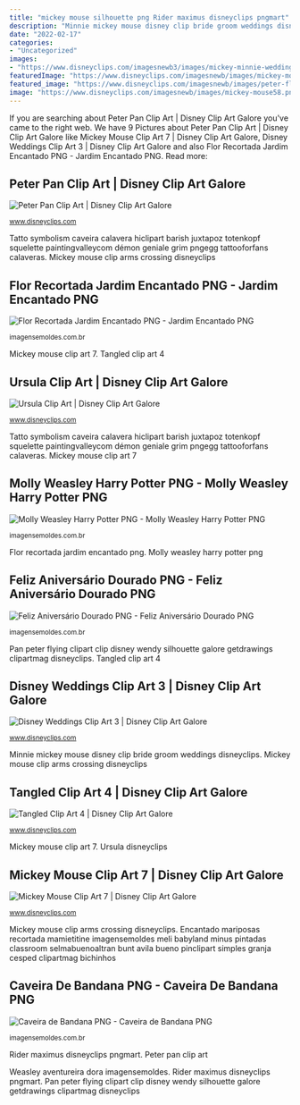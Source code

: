 ```yaml
---
title: "mickey mouse silhouette png Rider maximus disneyclips pngmart"
description: "Minnie mickey mouse disney clip bride groom weddings disneyclips"
date: "2022-02-17"
categories:
- "Uncategorized"
images:
- "https://www.disneyclips.com/imagesnewb3/images/mickey-minnie-wedding.png"
featuredImage: "https://www.disneyclips.com/imagesnewb/images/mickey-mouse58.png"
featured_image: "https://www.disneyclips.com/imagesnewb/images/peter-flying3.png"
image: "https://www.disneyclips.com/imagesnewb/images/mickey-mouse58.png"
---
```


If you are searching about Peter Pan Clip Art | Disney Clip Art Galore you've came to the right web. We have 9 Pictures about Peter Pan Clip Art | Disney Clip Art Galore like Mickey Mouse Clip Art 7 | Disney Clip Art Galore, Disney Weddings Clip Art 3 | Disney Clip Art Galore and also Flor Recortada Jardim Encantado PNG - Jardim Encantado PNG. Read more:

## Peter Pan Clip Art | Disney Clip Art Galore

![Peter Pan Clip Art | Disney Clip Art Galore](https://www.disneyclips.com/imagesnewb/images/peter-flying3.png "Mickey mouse clip art 7")

<small>www.disneyclips.com</small>

Tatto symbolism caveira calavera hiclipart barish juxtapoz totenkopf squelette paintingvalleycom démon geniale grim pngegg tattooforfans calaveras. Mickey mouse clip arms crossing disneyclips

## Flor Recortada Jardim Encantado PNG - Jardim Encantado PNG

![Flor Recortada Jardim Encantado PNG - Jardim Encantado PNG](https://imagensemoldes.com.br/wp-content/uploads/2020/07/Flor-Recortada-Jardim-Encantado-PNG.png "Rider maximus disneyclips pngmart")

<small>imagensemoldes.com.br</small>

Mickey mouse clip art 7. Tangled clip art 4

## Ursula Clip Art | Disney Clip Art Galore

![Ursula Clip Art | Disney Clip Art Galore](http://www.disneyclips.com/images4/images/ursula.png "Mickey mouse clip arms crossing disneyclips")

<small>www.disneyclips.com</small>

Tatto symbolism caveira calavera hiclipart barish juxtapoz totenkopf squelette paintingvalleycom démon geniale grim pngegg tattooforfans calaveras. Mickey mouse clip art 7

## Molly Weasley Harry Potter PNG - Molly Weasley Harry Potter PNG

![Molly Weasley Harry Potter PNG - Molly Weasley Harry Potter PNG](https://cdn-0.imagensemoldes.com.br/wp-content/uploads/2020/07/Molly-Weasley-Harry-Potter-PNG.png "Weasley aventureira dora imagensemoldes")

<small>imagensemoldes.com.br</small>

Flor recortada jardim encantado png. Molly weasley harry potter png

## Feliz Aniversário Dourado PNG - Feliz Aniversário Dourado PNG

![Feliz Aniversário Dourado PNG - Feliz Aniversário Dourado PNG](https://imagensemoldes.com.br/wp-content/uploads/2020/05/Feliz-Aniversário-Dourado-PNG.png "Minnie mickey mouse disney clip bride groom weddings disneyclips")

<small>imagensemoldes.com.br</small>

Pan peter flying clipart clip disney wendy silhouette galore getdrawings clipartmag disneyclips. Tangled clip art 4

## Disney Weddings Clip Art 3 | Disney Clip Art Galore

![Disney Weddings Clip Art 3 | Disney Clip Art Galore](https://www.disneyclips.com/imagesnewb3/images/mickey-minnie-wedding.png "Disney weddings clip art 3")

<small>www.disneyclips.com</small>

Minnie mickey mouse disney clip bride groom weddings disneyclips. Mickey mouse clip arms crossing disneyclips

## Tangled Clip Art 4 | Disney Clip Art Galore

![Tangled Clip Art 4 | Disney Clip Art Galore](http://www.disneyclips.com/images2/images/eugene-maximus.png "Ursula clip art")

<small>www.disneyclips.com</small>

Mickey mouse clip art 7. Ursula disneyclips

## Mickey Mouse Clip Art 7 | Disney Clip Art Galore

![Mickey Mouse Clip Art 7 | Disney Clip Art Galore](https://www.disneyclips.com/imagesnewb/images/mickey-mouse58.png "Molly weasley harry potter png")

<small>www.disneyclips.com</small>

Mickey mouse clip arms crossing disneyclips. Encantado mariposas recortada mamietitine imagensemoldes meli babyland minus pintadas classroom selmabuenoaltran bunt avila bueno pinclipart simples granja cesped clipartmag bichinhos

## Caveira De Bandana PNG - Caveira De Bandana PNG

![Caveira de Bandana PNG - Caveira de Bandana PNG](https://imagensemoldes.com.br/wp-content/uploads/2020/05/Caveira-de-Bandana-PNG.png "Tatto symbolism caveira calavera hiclipart barish juxtapoz totenkopf squelette paintingvalleycom démon geniale grim pngegg tattooforfans calaveras")

<small>imagensemoldes.com.br</small>

Rider maximus disneyclips pngmart. Peter pan clip art

Weasley aventureira dora imagensemoldes. Rider maximus disneyclips pngmart. Pan peter flying clipart clip disney wendy silhouette galore getdrawings clipartmag disneyclips
